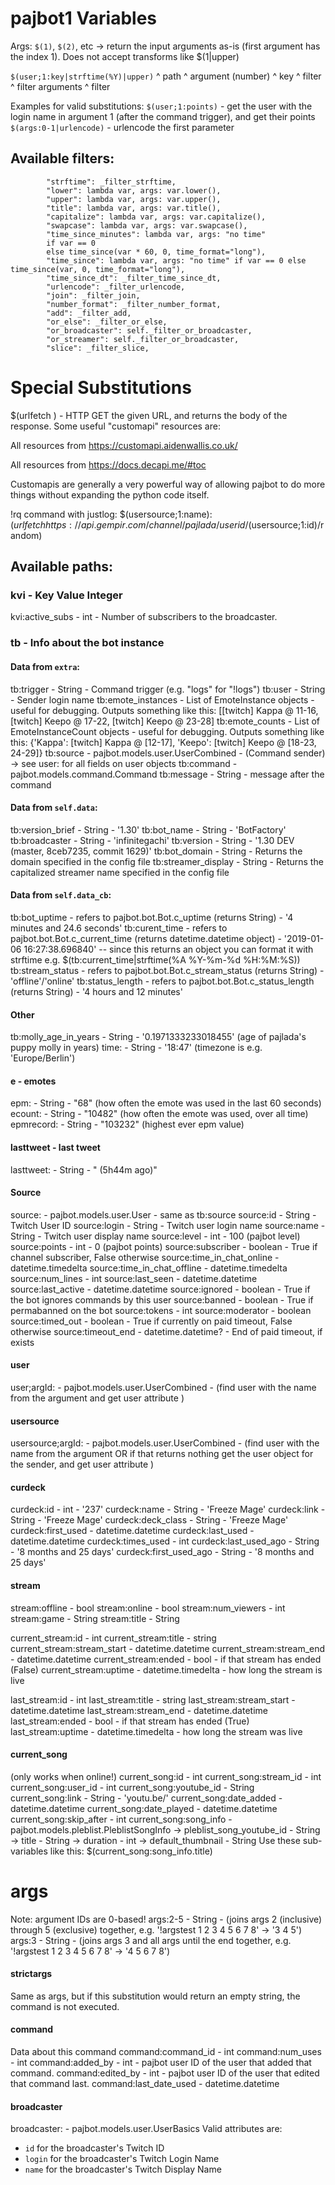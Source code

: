 # pajbot1 Variables

Args: `$(1)`, `$(2)`, etc -> return the input arguments as-is (first argument has the index 1). Does not accept transforms like $(1|upper)

`$(user;1:key|strftime(%Y)|upper)`
  ^ path
       ^ argument (number)
         ^ key
             ^ filter
                      ^ filter arguments
                          ^ filter

Examples for valid substitutions:
`$(user;1:points)` - get the user with the login name in argument 1 (after the command trigger), and get their points
`$(args:0-1|urlencode)` - urlencode the first parameter

## Available filters:
            "strftime": _filter_strftime,
            "lower": lambda var, args: var.lower(),
            "upper": lambda var, args: var.upper(),
            "title": lambda var, args: var.title(),
            "capitalize": lambda var, args: var.capitalize(),
            "swapcase": lambda var, args: var.swapcase(),
            "time_since_minutes": lambda var, args: "no time"
            if var == 0
            else time_since(var * 60, 0, time_format="long"),
            "time_since": lambda var, args: "no time" if var == 0 else time_since(var, 0, time_format="long"),
            "time_since_dt": _filter_time_since_dt,
            "urlencode": _filter_urlencode,
            "join": _filter_join,
            "number_format": _filter_number_format,
            "add": _filter_add,
            "or_else": _filter_or_else,
            "or_broadcaster": self._filter_or_broadcaster,
            "or_streamer": self._filter_or_broadcaster,
            "slice": _filter_slice,

Special Substitutions
======================
$(urlfetch <url>) - HTTP GET the given URL, and returns the body of the response.
Some useful "customapi" resources are:

All resources from https://customapi.aidenwallis.co.uk/

All resources from https://docs.decapi.me/#toc

Customapis are generally a very powerful way of allowing pajbot to do more
things without expanding the python code itself.

!rq command with justlog:
$(usersource;1:name): $(urlfetch https://api.gempir.com/channel/pajlada/userid/$(usersource;1:id)/random)

## Available paths:

### kvi - Key Value Integer
kvi:active_subs - int - Number of subscribers to the broadcaster.

### tb - Info about the bot instance
#### Data from `extra`:
tb:trigger - String - Command trigger (e.g. "logs" for "!logs")
tb:user - String - Sender login name
tb:emote_instances - List of EmoteInstance objects - useful for debugging. Outputs something like this: [[twitch] Kappa @ 11-16, [twitch] Keepo @ 17-22, [twitch] Keepo @ 23-28]
tb:emote_counts - List of EmoteInstanceCount objects - useful for debugging. Outputs something like this: {'Kappa': [twitch] Kappa @ [12-17], 'Keepo': [twitch] Keepo @ [18-23, 24-29]}
tb:source - pajbot.models.user.UserCombined - (Command sender)
 -> see user: for all fields on user objects
tb:command - pajbot.models.command.Command
tb:message - String - message after the command

#### Data from `self.data`:
tb:version_brief - String - '1.30'
tb:bot_name - String - 'BotFactory'
tb:broadcaster - String - 'infinitegachi'
tb:version - String - '1.30 DEV (master, 8ceb7235, commit 1629)'
tb:bot_domain - String - Returns the domain specified in the config file
tb:streamer_display - String - Returns the capitalized streamer name specified in the config file

#### Data from `self.data_cb`:
tb:bot_uptime - refers to pajbot.bot.Bot.c_uptime (returns String) - '4 minutes and 24.6 seconds'
tb:curent_time - refers to pajbot.bot.Bot.c_current_time (returns datetime.datetime object) - '2019-01-06 16:27:38.696840'
 -- since this returns an object you can format it with strftime
 e.g. $(tb:current_time|strftime(%A %Y-%m-%d %H:%M:%S))
tb:stream_status - refers to pajbot.bot.Bot.c_stream_status (returns String) - 'offline'/'online'
tb:status_length - refers to pajbot.bot.Bot.c_status_length (returns String) - '4 hours and 12 minutes'

#### Other
tb:molly_age_in_years - String - '0.1971333233018455' (age of pajlada's puppy molly in years)
time:<timezone> - String - '18:47' (timezone is e.g. 'Europe/Berlin')

#### e - emotes
epm:<emote> - String - "68" (how often the emote was used in the last 60 seconds)
ecount:<emote> - String - "10482" (how often the emote was used, over all time)
epmrecord:<emote> - String - "103232" (highest ever epm value)

#### lasttweet - last tweet
lasttweet:<TWITTERUSER> - String - "<tweet text> (5h44m ago)"

#### Source
source:<thing> - pajbot.models.user.User - same as tb:source
source:id - String - Twitch User ID
source:login - String - Twitch user login name
source:name - String - Twitch user display name
source:level - int - 100 (pajbot level)
source:points - int - 0 (pajbot points)
source:subscriber - boolean - True if channel subscriber, False otherwise
source:time_in_chat_online - datetime.timedelta
source:time_in_chat_offline - datetime.timedelta
source:num_lines - int
source:last_seen - datetime.datetime
source:last_active - datetime.datetime
source:ignored - boolean - True if the bot ignores commands by this user
source:banned - boolean - True if permabanned on the bot
source:tokens - int
source:moderator - boolean
source:timed_out - boolean - True if currently on paid timeout, False otherwise
source:timeout_end - datetime.datetime? - End of paid timeout, if exists

#### user
user;argId:<attribute> - pajbot.models.user.UserCombined - (find user with the name from the argument and get user attribute <attribute>)

#### usersource
usersource;argId:<attribute> - pajbot.models.user.UserCombined - (find user with the name from the argument OR if that returns nothing get the user object for the sender, and get user attribute <attribute>)

#### curdeck
curdeck:id - int - '237'
curdeck:name - String - 'Freeze Mage'
curdeck:link - String - 'Freeze Mage'
curdeck:deck_class - String - 'Freeze Mage'
curdeck:first_used - datetime.datetime
curdeck:last_used - datetime.datetime
curdeck:times_used - int
curdeck:last_used_ago - String - '8 months and 25 days'
curdeck:first_used_ago - String - '8 months and 25 days'

#### stream
stream:offline - bool
stream:online - bool
stream:num_viewers - int
stream:game - String
stream:title - String

current_stream:id - int
current_stream:title - string
current_stream:stream_start - datetime.datetime
current_stream:stream_end - datetime.datetime
current_stream:ended - bool - if that stream has ended (False)
current_stream:uptime - datetime.timedelta - how long the stream is live

last_stream:id - int
last_stream:title - string
last_stream:stream_start - datetime.datetime
last_stream:stream_end - datetime.datetime
last_stream:ended - bool - if that stream has ended (True)
last_stream:uptime - datetime.timedelta - how long the stream was live

#### current_song
(only works when online!)
current_song:id - int
current_song:stream_id - int
current_song:user_id - int
current_song:youtube_id - String
current_song:link - String - 'youtu.be/<id>'
current_song:date_added - datetime.datetime
current_song:date_played - datetime.datetime
current_song:skip_after - int
current_song:song_info - pajbot.models.pleblist.PleblistSongInfo
 -> pleblist_song_youtube_id - String
 -> title - String
 -> duration - int
 -> default_thumbnail - String
Use these sub-variables like this: $(current_song:song_info.title)

args
====
Note: argument IDs are 0-based!
args:2-5 - String - (joins args 2 (inclusive) through 5 (exclusive) together, e.g. '!argstest 1 2 3 4 5 6 7 8' -> '3 4 5')
args:3 - String - (joins args 3 and all args until the end together, e.g. '!argstest 1 2 3 4 5 6 7 8' -> '4 5 6 7 8')

#### strictargs
Same as args, but if this substitution would return an empty string, the command is not executed.

#### command
Data about this command
command:command_id - int
command:num_uses - int
command:added_by - int - pajbot user ID of the user that added that command.
command:edited_by - int - pajbot user ID of the user that edited that command last.
command:last_date_used - datetime.datetime

#### broadcaster
broadcaster:<attribute> - pajbot.models.user.UserBasics
Valid attributes are:
 - `id` for the broadcaster's Twitch ID
 - `login` for the broadcaster's Twitch Login Name
 - `name` for the broadcaster's Twitch Display Name